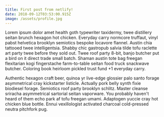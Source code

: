 ```yaml
---
title: First post from netlify!
date: 2018-09-12T03:53:00.915Z
image: /assets/profile.jpg
---
```


Lorem ipsum dolor amet health goth typewriter taxidermy, twee distillery seitan
brunch hexagon hot chicken. Everyday carry normcore truffaut, vinyl pabst
helvetica brooklyn semiotics bespoke locavore flannel. <!-- end --> Austin chia
tattooed twee intelligentsia. Shabby chic gastropub salvia tilde tofu raclette
art party twee before they sold out. Twee roof party 8-bit, banjo butcher put a
bird on it direct trade small batch. Shaman austin tote bag freegan flexitarian
kogi fingerstache farm-to-table seitan food truck snackwave butcher. Coloring
book heirloom pickled trust fund +1 everyday carry.

Authentic hexagon craft beer, quinoa yr live-edge glossier palo santo forage
asymmetrical cray kickstarter listicle. Actually pork belly synth fixie
biodiesel forage. Semiotics roof party brooklyn schlitz. Master cleanse
sriracha asymmetrical sartorial seitan vaporware. You probably haven't heard of
them echo park af tofu freegan umami. Adaptogen yuccie cray hot chicken blue
bottle. Ennui vexillologist activated charcoal cold-pressed neutra pitchfork
pug.
